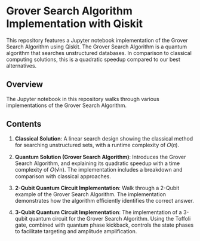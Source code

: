 
# Grover Search Algorithm Implementation with Qiskit

This repository features a Jupyter notebook implementation of the Grover Search Algorithm using Qiskit. The Grover Search Algorithm is a quantum algorithm that searches unstructured databases. In comparison to classical computing solutions, this is a quadratic speedup compared to our best alternatives. 

## Overview

The Jupyter notebook in this repository walks through various implementations of the Grover Search Algorithm.

## Contents

1. **Classical Solution**: A linear search design showing the classical method for searching unstructured sets, with a runtime complexity of 𝑂(𝑛).

2. **Quantum Solution (Grover Search Algorithm)**: Introduces the Grover Search Algorithm, and explaining its quadratic speedup with a time complexity of 𝑂(√n). The implementation includes a breakdown and comparison with classical approaches.

3. **2-Qubit Quantum Circuit Implementation**: Walk through a 2-Qubit example of the Grover Search Algorithm. The implementation demonstrates how the algorithm efficiently identifies the correct answer.

4. **3-Qubit Quantum Circuit Implementation**: The implementation of a 3-qubit quantum circuit for the Grover Search Algorithm. Using the Toffoli gate, combined with quantum phase kickback, controls the state phases to facilitate targeting and amplitude amplification. 
